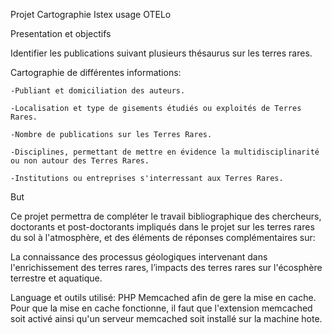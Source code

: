 Projet Cartographie Istex usage OTELo

Presentation et objectifs

Identifier les publications suivant plusieurs thésaurus sur les terres rares.

Cartographie de différentes informations: 
			
	-Publiant et domiciliation des auteurs.
			
	-Localisation et type de gisements étudiés ou exploités de Terres Rares.
 
	-Nombre de publications sur les Terres Rares.

	-Disciplines, permettant de mettre en évidence la multidisciplinarité ou non autour des Terres Rares.

	-Institutions ou entreprises s'interressant aux Terres Rares.

But

Ce projet permettra de compléter le travail bibliographique des chercheurs, doctorants et post-doctorants impliqués dans le projet sur les terres rares du sol à l'atmosphère, et des éléments de réponses complémentaires sur:

La connaissance des processus géologiques intervenant dans l'enrichissement des terres rares,
l’impacts des terres rares sur l'écosphère terrestre et aquatique.



Language et outils utilisé:
PHP
Memcached afin de gere la mise en cache.
Pour que la mise en cache fonctionne, il faut que l'extension memcached soit activé ainsi qu'un serveur memcached soit installé sur la machine hote.






